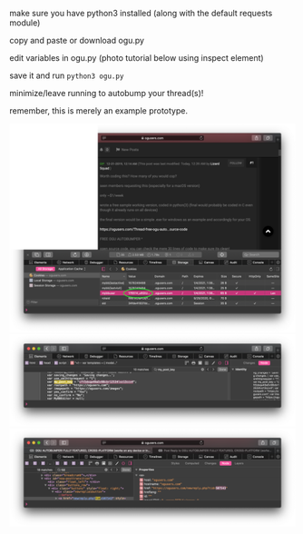 
make sure you have python3 installed (along with the default requests module)

copy and paste or download ogu.py

edit variables in ogu.py (photo tutorial below using inspect element)

save it and run `python3 ogu.py`

minimize/leave running to autobump your thread(s)!

remember, this is merely an example prototype.

![mybbuser](https://raw.githubusercontent.com/rip/ogu/master/.github/1.png)
![my_post_key](https://raw.githubusercontent.com/rip/ogu/master/.github/2.png)
![tid](https://raw.githubusercontent.com/rip/ogu/master/.github/3.png)
